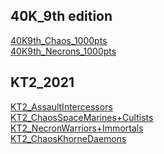 ## 40K_9th edition

[40K9th_Chaos_1000pts](./40K_chaos_1000pts.html)\
[40K9th_Necrons_1000pts](./40K_Necrons_1000pts.html)

## KT2_2021

[KT2_AssaultIntercessors](./KT_AssaultIntercessors.html)\
[KT2_ChaosSpaceMarines+Cultists](./KT_ChaosSpaceMarines%2BCultists.html)\
[KT2_NecronWarriors+Immortals](./KT_NecronWarriors+Immortals.html)\
[KT2_ChaosKhorneDaemons](.(KT_ChaosDaemons.html))


